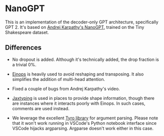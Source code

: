 # NanoGPT

This is an implementation of the decoder-only GPT architecture, specifically GPT 2. It's based on [Andrej Karpathy's NanoGPT](https://www.youtube.com/watch?v=kCc8FmEb1nY), trained on the Tiny Shakespeare dataset.

## Differences

- No dropout is added. Although it's technically added, the drop fraction is a trivial 0%.

- [Einops](https://github.com/arogozhnikov/einops) is heavily used to avoid reshaping and transposing. It also simplifies the addition of multi-head attention.

- Fixed a couple of bugs from Andrej Karpathy's video.

- [Jaxtyping](https://github.com/google/jaxtyping) is used in places to provide shape information, though there are instances where it interacts poorly with Einops. In such cases, comments are used instead.

- We leverage the excellent [Tyro library](https://github.com/brentyi/tyro) for argument parsing. Please note that it won't work running in VSCode's Python notebook interface since VSCode hijacks argparsing. Argparse doesn't work either in this case.

